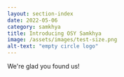 ```yaml
---
layout: section-index
date: 2022-05-06
category: samkhya
title: Introducing OSY Samkhya
image: /assets/images/test-size.png
alt-text: "empty circle logo"
---
```

We're glad you found us!